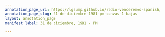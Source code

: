 ```yaml
---
annotation_page_uri: https://lgsump.github.io/radio-venceremos-spanish/annotations/31-de-diciembre-1981-pm-canvas-1-bajas.json
annotation_page_slug: 31-de-diciembre-1981-pm-canvas-1-bajas
layout: annotation_page
manifest_label: 31 de diciembre, 1981 - PM

---
```

